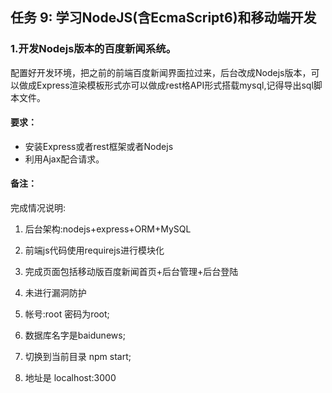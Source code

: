 ## 任务 9: 学习NodeJS(含EcmaScript6)和移动端开发

### 1.开发Nodejs版本的百度新闻系统。

配置好开发环境，把之前的前端百度新闻界面拉过来，后台改成Nodejs版本，可以做成Express渲染模板形式亦可以做成rest格API形式搭载mysql,记得导出sql脚本文件。

#### 要求：
* 安装Express或者rest框架或者Nodejs
* 利用Ajax配合请求。

#### 备注：

完成情况说明:

1. 后台架构:nodejs+express+ORM+MySQL
2. 前端js代码使用requirejs进行模块化
3. 完成页面包括移动版百度新闻首页+后台管理+后台登陆
4. 未进行漏洞防护

5. 帐号:root 密码为root;
6. 数据库名字是baidunews;
7. 切换到当前目录 npm start;
8. 地址是  localhost:3000





